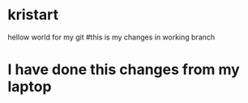 # kristart
hellow world for my git 
#this is 
my changes in working branch
# I have done this changes from my laptop